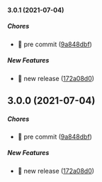 #### 3.0.1 (2021-07-04)

##### Chores

*  🤖 pre commit ([9a848dbf](https://github.com/miladezzat/query-serialize/commit/9a848dbf6bc4ffacd39bc9eb5854f1e3afd5c8ec))

##### New Features

*  🎸 new release ([172a08d0](https://github.com/miladezzat/query-serialize/commit/172a08d0f5af298e608fcb5bdcee3eddd57bc472))

## 3.0.0 (2021-07-04)

##### Chores

*  🤖 pre commit ([9a848dbf](https://github.com/miladezzat/query-serialize/commit/9a848dbf6bc4ffacd39bc9eb5854f1e3afd5c8ec))

##### New Features

*  🎸 new release ([172a08d0](https://github.com/miladezzat/query-serialize/commit/172a08d0f5af298e608fcb5bdcee3eddd57bc472))

